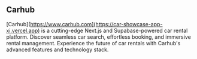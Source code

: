 ## Carhub
[Carhub](https://www.carhub.com](https://car-showcase-app-xi.vercel.app) is a cutting-edge Next.js and Supabase-powered car rental platform. Discover seamless car search, effortless booking, and immersive rental management. Experience the future of car rentals with Carhub's advanced features and technology stack.
